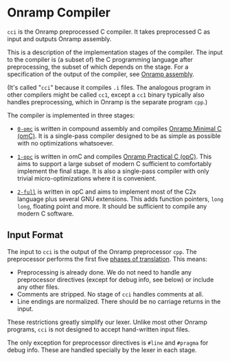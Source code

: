 # Onramp Compiler

`cci` is the Onramp preprocessed C compiler. It takes preprocessed C as input and outputs Onramp assembly.

This is a description of the implementation stages of the compiler. The input to the compiler is (a subset of) the C programming language after preprocessing, the subset of which depends on the stage. For a specification of the output of the compiler, see [Onramp assembly](../../docs/assembly.md).

(It's called "`cci`" because it compiles `.i` files. The analogous program in other compilers might be called `cc1`, except a `cc1` binary typically also handles preprocessing, which in Onramp is the separate program `cpp`.)

The compiler is implemented in three stages:

- [`0-omc`](0-omc/) is written in compound assembly and compiles [Onramp Minimal C (omC)](../../docs/minimal-c.md). It is a single-pass compiler designed to be as simple as possible with no optimizations whatsoever.

- [`1-opc`](1-opc/) is written in omC and compiles [Onramp Practical C (opC)](../../docs/practical-c.md). This aims to support a large subset of modern C sufficient to comfortably implement the final stage. It is also a single-pass compiler with only trivial micro-optimizations where it is convenient.

- [`2-full`](2-full/) is written in opC and aims to implement most of the C2x language plus several GNU extensions. This adds function pointers, `long long`, floating point and more. It should be sufficient to compile any modern C software.



## Input Format

The input to `cci` is the output of the Onramp preprocessor `cpp`. The preprocessor performs the first five [phases of translation](https://en.cppreference.com/w/c/language/translation_phases). This means:

- Preprocessing is already done. We do not need to handle any preprocessor directives (except for debug info, see below) or include any other files.
- Comments are stripped. No stage of `cci` handles comments at all.
- Line endings are normalized. There should be no carriage returns in the input.

These restrictions greatly simplify our lexer. Unlike most other Onramp programs, `cci` is not designed to accept hand-written input files.

The only exception for preprocessor directives is `#line` and `#pragma` for debug info. These are handled specially by the lexer in each stage.
